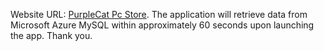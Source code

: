 Website URL: [PurpleCat Pc Store](https://purplecat-pc-store.netlify.app/).
The application will retrieve data from Microsoft Azure MySQL within approximately 60 seconds upon launching the app. Thank you.
